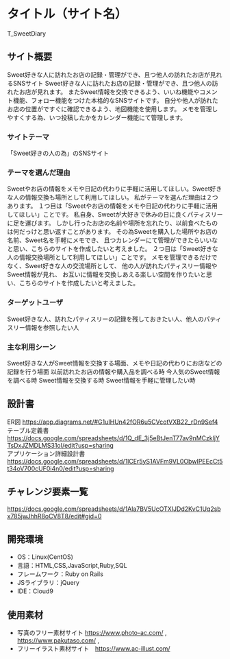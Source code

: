 # タイトル（サイト名）
T_SweetDiary

## サイト概要
Sweet好きな人に訪れたお店の記録・管理ができ、且つ他人の訪れたお店が見れるSNSサイト
Sweet好きな人に訪れたお店の記録・管理ができ、且つ他人の訪れたお店が見れます。
またSweet情報を交換できるよう、いいね機能やコメント機能、フォロー機能をつけた本格的なSNSサイトです。
自分や他人が訪れたお店の位置がですぐに確認できるよう、地図機能を使用します。
メモを管理しやすくする為、いつ投稿したかをカレンダー機能にて管理します。

### サイトテーマ
「Sweet好きの人の為」のSNSサイト

### テーマを選んだ理由

Sweetやお店の情報をメモや日記の代わりに手軽に活用してほしい。Sweet好きな人の情報交換も場所として利用してほしい。
私がテーマを選んだ理由は２つあります。
１つ目は「Sweetやお店の情報をメモや日記の代わりに手軽に活用してほしい」ことです。
私自身、Sweetが大好きで休みの日に良くパティスリーに足を運びます。
しかし行ったお店の名前や場所を忘れたり、以前食べたものは何だっけと思い返すことがあります。
その為Sweetを購入した場所やお店の名前、Sweet名を手軽にメモでき、
且つカレンダーにて管理ができたらいいなと思い、こちらのサイトを作成したいと考えました。
２つ目は「Sweet好きな人の情報交換場所として利用してほしい」ことです。
メモを管理できるだけでなく、Sweet好きな人の交流場所として、
他の人が訪れたパティスリー情報やSweet情報が見れ、
お互いに情報を交換しあえる楽しい空間を作りたいと思い、こちらのサイトを作成したいと考えました。


### ターゲットユーザ
Sweet好きな人、訪れたパティスリーの記録を残しておきたい人、他人のパティスリー情報を参照したい人

### 主な利用シーン
Sweet好きな人がSweet情報を交換する場面、メモや日記の代わりにお店などの記録を行う場面
以前訪れたお店の情報や購入品を調べる時
今人気のSweet情報を調べる時
Sweet情報を交換する時
Sweet情報を手軽に管理したい時

## 設計書
ER図  https://app.diagrams.net/#G1uIHUn42fOR6u5CVcotVXB22_rDn9Sef4 <br >
テーブル定義書  https://docs.google.com/spreadsheets/d/1Q_dE_3j5eBtJenT77av9nMCzkljYTsDxJZMDLMS31oI/edit?usp=sharing <br >
アプリケーション詳細設計書  https://docs.google.com/spreadsheets/d/1lCEr5yS1AVFm9VL0ObwIPEEcCt5t34oV700cUF0i4n0/edit?usp=sharing <br >

## チャレンジ要素一覧
https://docs.google.com/spreadsheets/d/1Ala7BV5UcOTXIJDd2KvC1Uq2sbx785jwJhhR8oCV8T8/edit#gid=0

## 開発環境
- OS：Linux(CentOS)
- 言語：HTML,CSS,JavaScript,Ruby,SQL
- フレームワーク：Ruby on Rails
- JSライブラリ：jQuery
- IDE：Cloud9

## 使用素材
- 写真のフリー素材サイト https://www.photo-ac.com/ , https://www.pakutaso.com/ ,
- フリーイラスト素材サイト　https://www.ac-illust.com/
